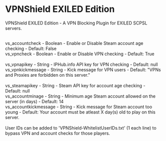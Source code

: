 # VPNShield EXILED Edition
VPNShield EXILED Edition - A VPN Blocking Plugin for EXILED SCPSL servers.<br><br>

vs_accountcheck - Boolean - Enable or Disable Steam account age checking - Default: False<br>
vs_vpncheck - Boolean - Enable or Disable VPN checking - Default: True<br>
<br>
vs_vpnapikey - String - IPHub.info API key for VPN checking - Default: null<br>
vs_vpnkickmessage - String - Kick message for VPN users - Default: "VPNs and Proxies are forbidden on this server."<br>
<br>
vs_steamapikey - String - Steam API key for account age checking - Default: null<br>
vs_accountminage - String - Minimum age Steam account allowed on the server (in days) - Default: 14<br>
vs_accountkickmessage - String - Kick message for Steam account too young - Default: Your account must be atleast X day(s) old to play on this server.
<br>
<br>
User IDs can be added to 'VPNShield-WhitelistUserIDs.txt' (1 each line) to bypass VPN and account checks for those players.
